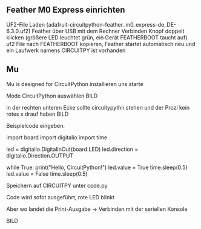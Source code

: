 ## Feather M0 Express einrichten

UF2-File Laden (adafruit-circuitpython-feather_m0_express-de_DE-6.3.0.uf2)
Feather über USB mit dem Rechner Verbinden
Knopf doppelt klicken (größere LED leuchtet grün, ein Gerät FEATHERBOOT taucht auf)
uf2 File nach  FEATHERBOOT kopieren, Feather startet automatisch neu und ein Laufwerk namens CIRCUITPY ist vorhanden

## Mu
Mu is designed for CircuitPython
installieren uns starte



Mode CircuitPython auswählen
BILD


in der rechten unteren Ecke sollte circuitypythn stehen und der Prozi kein rotes x drauf haben
BILD



Beispielcode eingeben:

import board
import digitalio
import time

led = digitalio.DigitalInOut(board.LED)
led.direction = digitalio.Direction.OUTPUT

while True:
 		print("Hello, CircuitPython!")
    led.value = True
    time.sleep(0.5)
    led.value = False
    time.sleep(0.5)

Speichern auf CIRCUITPY unter code.py

Code wird sofot ausgeführt, rote LED blinkt

Aber wo landet die Print-Ausgabe -> Verbinden mit der seriellen Konsole

BILD
